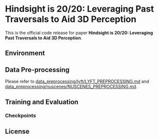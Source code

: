 # Hindsight is 20/20: Leveraging Past Traversals to Aid 3D Perception

This is the official code release for paper **Hindsight is 20/20: Leveraging Past Traversals to Aid 3D Perception**.

## Environment

## Data Pre-processing
Please refer to [data_preprocessing/lyft/LYFT_PREPROCESSING.md](data_preprocessing/lyft/LYFT_PREPROCESSING.md) and [data_preprocessing/nuscenes/NUSCENES_PREPROCESSING.md](data_preprocessing/nuscenes/NUSCENES_PREPROCESSING.md).

## Training and Evaluation

### Checkpoints

## License